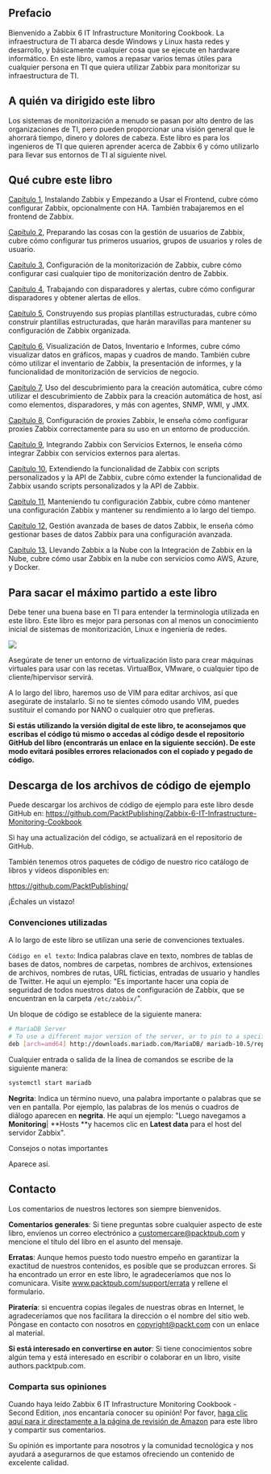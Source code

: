 ## Prefacio

Bienvenido a Zabbix 6 IT Infrastructure Monitoring Cookbook. La infraestructura de TI abarca desde Windows y Linux hasta redes y desarrollo, y básicamente cualquier cosa que se ejecute en hardware informático. En este libro, vamos a repasar varios temas útiles para cualquier persona en TI que quiera utilizar Zabbix para monitorizar su infraestructura de TI.

## A quién va dirigido este libro

Los sistemas de monitorización a menudo se pasan por alto dentro de las organizaciones de TI, pero pueden proporcionar una visión general que le ahorrará tiempo, dinero y dolores de cabeza. Este libro es para los ingenieros de TI que quieren aprender acerca de Zabbix 6 y cómo utilizarlo para llevar sus entornos de TI al siguiente nivel.

## Qué cubre este libro

[Capítulo 1](https://), Instalando Zabbix y Empezando a Usar el Frontend, cubre cómo configurar Zabbix, opcionalmente con HA. También trabajaremos en el frontend de Zabbix.

[Capítulo 2](https://), Preparando las cosas con la gestión de usuarios de Zabbix, cubre cómo configurar tus primeros usuarios, grupos de usuarios y roles de usuario.

[Capítulo 3](https://), Configuración de la monitorización de Zabbix, cubre cómo configurar casi cualquier tipo de monitorización dentro de Zabbix.

[Capítulo 4](https://), Trabajando con disparadores y alertas, cubre cómo configurar disparadores y obtener alertas de ellos.

[Capítulo 5](https://), Construyendo sus propias plantillas estructuradas, cubre cómo construir plantillas estructuradas, que harán maravillas para mantener su configuración de Zabbix organizada.

[Capítulo 6](https://), Visualización de Datos, Inventario e Informes, cubre cómo visualizar datos en gráficos, mapas y cuadros de mando. También cubre cómo utilizar el inventario de Zabbix, la presentación de informes, y la funcionalidad de monitorización de servicios de negocio.

[Capítulo 7](https://), Uso del descubrimiento para la creación automática, cubre cómo utilizar el descubrimiento de Zabbix para la creación automática de host, así como elementos, disparadores, y más con agentes, SNMP, WMI, y JMX.

[Capítulo 8](https://), Configuración de proxies Zabbix, le enseña cómo configurar proxies Zabbix correctamente para su uso en un entorno de producción.

[Capítulo 9](https://), Integrando Zabbix con Servicios Externos, le enseña cómo integrar Zabbix con servicios externos para alertas.

[Capítulo 10](https://), Extendiendo la funcionalidad de Zabbix con scripts personalizados y la API de Zabbix, cubre cómo extender la funcionalidad de Zabbix usando scripts personalizados y la API de Zabbix.

[Capítulo 11](https://), Manteniendo tu configuración Zabbix, cubre cómo mantener una configuración Zabbix y mantener su rendimiento a lo largo del tiempo.

[Capítulo 12](https://), Gestión avanzada de bases de datos Zabbix, le enseña cómo gestionar bases de datos Zabbix para una configuración avanzada.

[Capítulo 13](https://), Llevando Zabbix a la Nube con la Integración de Zabbix en la Nube, cubre cómo usar Zabbix en la nube con servicios como AWS, Azure, y Docker.

## Para sacar el máximo partido a este libro

Debe tener una buena base en TI para entender la terminología utilizada en este libro. Este libro es mejor para personas con al menos un conocimiento inicial de sistemas de monitorización, Linux e ingeniería de redes.

![](https://static.packt-cdn.com/products/9781803246918/graphics/image/Preface_Table.jpg)

Asegúrate de tener un entorno de virtualización listo para crear máquinas virtuales para usar con las recetas. VirtualBox, VMware, o cualquier tipo de cliente/hipervisor servirá.

A lo largo del libro, haremos uso de VIM para editar archivos, así que asegúrate de instalarlo. Si no te sientes cómodo usando VIM, puedes sustituir el comando por NANO o cualquier otro que prefieras.

**Si estás utilizando la versión digital de este libro, te aconsejamos que escribas el código tú mismo o accedas al código desde el repositorio GitHub del libro (encontrarás un enlace en la siguiente sección). De este modo evitará posibles errores relacionados con el copiado y pegado de código.**

## Descarga de los archivos de código de ejemplo

Puede descargar los archivos de código de ejemplo para este libro desde GitHub en: https://github.com/PacktPublishing/Zabbix-6-IT-Infrastructure-Monitoring-Cookbook

Si hay una actualización del código, se actualizará en el repositorio de GitHub.

También tenemos otros paquetes de código de nuestro rico catálogo de libros y vídeos disponibles en:

https://github.com/PacktPublishing/

¡Échales un vistazo!

### Convenciones utilizadas

A lo largo de este libro se utilizan una serie de convenciones textuales.

`Código en el texto`: Indica palabras clave en texto, nombres de tablas de bases de datos, nombres de carpetas, nombres de archivos, extensiones de archivos, nombres de rutas, URL ficticias, entradas de usuario y handles de Twitter. He aquí un ejemplo: "Es importante hacer una copia de seguridad de todos nuestros datos de configuración de Zabbix, que se encuentran en la carpeta `/etc/zabbix/`".

Un bloque de código se establece de la siguiente manera:

```bash
# MariaDB Server
# To use a different major version of the server, or to pin to a specific minor version, change URI below.
deb [arch=amd64] http://downloads.mariadb.com/MariaDB/ mariadb-10.5/repo/ubuntu xenial main
```

Cualquier entrada o salida de la línea de comandos se escribe de la siguiente manera:

```bash
systemctl start mariadb
```

**Negrita**: Indica un término nuevo, una palabra importante o palabras que se ven en pantalla. Por ejemplo, las palabras de los menús o cuadros de diálogo aparecen en **negrita**. He aquí un ejemplo: "Luego navegamos a **Monitoring**| **Hosts **y hacemos clic en **Latest data** para el host del servidor Zabbix".

Consejos o notas importantes

Aparece así.

## Contacto

Los comentarios de nuestros lectores son siempre bienvenidos.

**Comentarios generales**: Si tiene preguntas sobre cualquier aspecto de este libro, envíenos un correo electrónico a customercare@packtpub.com y mencione el título del libro en el asunto del mensaje.

**Erratas**: Aunque hemos puesto todo nuestro empeño en garantizar la exactitud de nuestros contenidos, es posible que se produzcan errores. Si ha encontrado un error en este libro, le agradeceríamos que nos lo comunicara. Visite www.packtpub.com/support/errata y rellene el formulario.

**Piratería**: si encuentra copias ilegales de nuestras obras en Internet, le agradeceríamos que nos facilitara la dirección o el nombre del sitio web. Póngase en contacto con nosotros en copyright@packt.com con un enlace al material.

**Si está interesado en convertirse en autor**: Si tiene conocimientos sobre algún tema y está interesado en escribir o colaborar en un libro, visite authors.packtpub.com.

### Comparta sus opiniones

Cuando haya leído Zabbix 6 IT Infrastructure Monitoring Cookbook - Second Edition, ¡nos encantaría conocer su opinión! Por favor, [haga clic aquí para ir directamente a la página de revisión de Amazon](https://packt.link/r/180324691Xhttps:/) para este libro y compartir sus comentarios.

Su opinión es importante para nosotros y la comunidad tecnológica y nos ayudará a asegurarnos de que estamos ofreciendo un contenido de excelente calidad.
